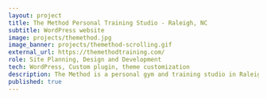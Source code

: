 ```yaml
---
layout: project
title: The Method Personal Training Studio - Raleigh, NC
subtitle: WordPress website
image: projects/themethod.jpg
image_banner: projects/themethod-scrolling.gif
external_url: https://themethodtraining.com/
role: Site Planning, Design and Development
tech: WordPress, Custom plugin, theme customization
description: The Method is a personal gym and training studio in Raleigh, North Carolina.
published: true
---
```


<!-- ### Overview 
 
### Concept

### Architecture

### Wireframes

### Mockups -->
